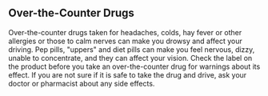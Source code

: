 ## Over-the-Counter Drugs
Over-the-counter drugs taken for headaches, colds, hay fever or other allergies or those to calm nerves can make you drowsy and affect your driving. Pep pills, "uppers" and diet pills can make you feel nervous, dizzy, unable to concentrate, and they can affect your vision. Check the label on the product before you take an over-the-counter drug for warnings about its effect. If you are not sure if it is safe to take the drug and drive, ask your doctor or pharmacist about any side effects.